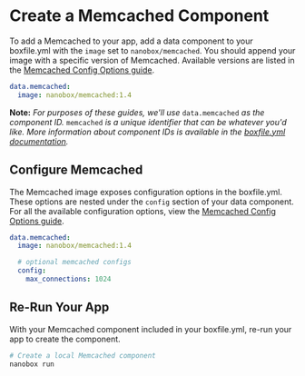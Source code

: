 # Create a Memcached Component

To add a Memcached to your app, add a data component to your boxfile.yml with the `image` set to `nanobox/memcached`. You should append your image with a specific version of Memcached. Available versions are listed in the [Memcached Config Options guide](/memcached/configure/#memcached-version).

```yaml
data.memcached:
  image: nanobox/memcached:1.4
```

**Note:** *For purposes of these guides, we'll use* `data.memcached` *as the component ID.* `memcached` *is a unique identifier that can be whatever you'd like. More information about component IDs is available in the [boxfile.yml documentation](https://docs.nanobox.io/boxfile/#component-ids).*


## Configure Memcached
The Memcached image exposes configuration options in the boxfile.yml. These options are nested under the `config` section of your data component. For all the available configuration options, view the [Memcached Config Options guide](/memcached/configure).

```yaml
data.memcached:
  image: nanobox/memcached:1.4

  # optional memcached configs
  config:
    max_connections: 1024
```

## Re-Run Your App
With your Memcached component included in your boxfile.yml, re-run your app to create the component.

```bash
# Create a local Memcached component
nanobox run
```
